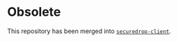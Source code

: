 # Obsolete

This repository has been merged into [`securedrop-client`](https://github.com/freedomofpress/securedrop-client).
